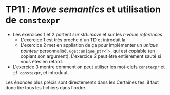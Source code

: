 TP11 : *Move semantics* et utilisation de `constexpr`
=====================================================

- Les exercices 1 et 2 portent *sur std::move* et sur les *r-value references*
  * L'exercice 1 est très proche d'un TD et introduit la 
  * L'exercice 2 met en appliation de ça pour implémenter un *unique pointeur* personnalisé, `uge::unique_ptr<T>`, qui est copiable (en copiant son argument). 
  L'exercice 2 peut être entièrement sauté si vous êtes en retard.
- L'exercice 3 montre comment on peut utiliser les mot-clefs `constexpr` et `if constexpr`, et introduut.

Les énoncés plus précis sont directements dans les
Certaines tes. il faut donc lire tous les fichiers dans l'ordre.
